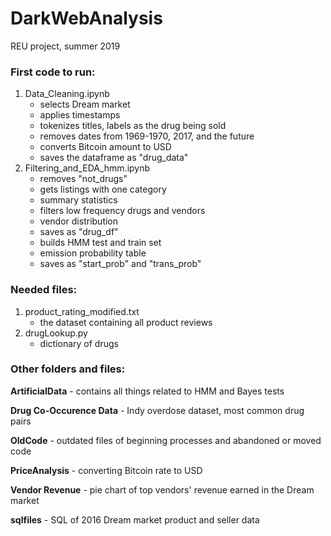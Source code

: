 # DarkWebAnalysis
REU project, summer 2019


### First code to run:
1. Data_Cleaning.ipynb
   - selects Dream market
   - applies timestamps
   - tokenizes titles, labels as the drug being sold
   - removes dates from 1969-1970, 2017, and the future
   - converts Bitcoin amount to USD
   - saves the dataframe as "drug_data"
2. Filtering_and_EDA_hmm.ipynb
   - removes "not_drugs"
   - gets listings with one category
   - summary statistics
   - filters low frequency drugs and vendors
   - vendor distribution
   - saves as "drug_df"
   - builds HMM test and train set
   - emission probability table
   - saves as "start_prob" and "trans_prob"
### Needed files:
1. product_rating_modified.txt
   - the dataset containing all product reviews
2. drugLookup.py
   - dictionary of drugs

### Other folders and files:
**ArtificialData** - contains all things related to HMM and Bayes tests

**Drug Co-Occurence Data** - Indy overdose dataset, most common drug pairs

**OldCode** - outdated files of beginning processes and abandoned or moved code

**PriceAnalysis** - converting Bitcoin rate to USD

**Vendor Revenue** - pie chart of top vendors' revenue earned in the Dream market

**sqlfiles** - SQL of 2016 Dream market product and seller data
